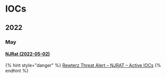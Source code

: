 # IOCs

## 2022

### May

#### [NJRat (2022-05-02)](https://otx.alienvault.com/pulse/62702361373a84f1d6a308f2)

{% hint style="danger" %}
[Rewterz Threat Alert – NJRAT – Active IOCs](https://www.rewterz.com/rewterz-news/rewterz-threat-alert-njrat-active-iocs-23)
{% endhint %}
